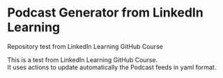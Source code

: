 # Podcast Generator from LinkedIn Learning

<div>
  Repository test from LinkedIn Learning GitHub Course
  <p>
    This is a test from LinkedIn Learning GitHub Course.
    <br/>
    It uses actions to update automatically the Podcast feeds in yaml format.
  </p>
</div>

